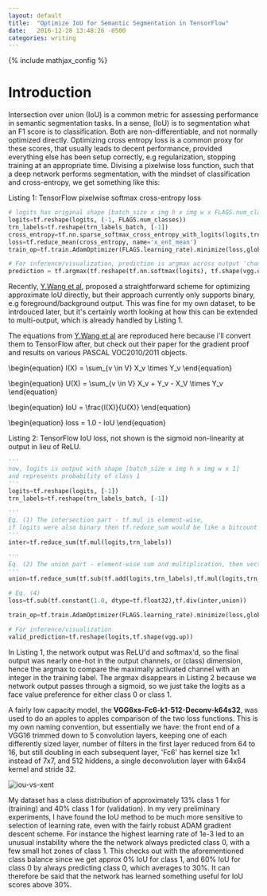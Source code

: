 ```yaml
---
layout: default
title:  "Optimize IoU for Semantic Segmentation in TensorFlow"
date:   2016-12-28 13:48:26 -0500
categories: writing
---
```


{% include mathjax_config %}

# Introduction

Intersection over union (IoU) is a common metric for assessing performance in semantic segmentation tasks. In a sense, (IoU) is to segmentation what an F1 score is to classification. Both are non-differentiable, and not normally optimized directly. Optimizing cross entropy loss is a common proxy for these scores, that usually leads to decent performance, provided everything else has been setup correctly, e.g regularization, stopping training at an appropriate time. Divising a pixelwise loss function, such that a deep network performs segmentation, with the mindset of classification and cross-entropy, we get something like this:

Listing 1: TensorFlow pixelwise softmax cross-entropy loss

```python
# logits has original shape [batch_size x img h x img w x FLAGS.num_classes]
logits=tf.reshape(logits, (-1, FLAGS.num_classes))
trn_labels=tf.reshape(trn_labels_batch, [-1])
cross_entropy=tf.nn.sparse_softmax_cross_entropy_with_logits(logits,trn_labels,name='x_ent')
loss=tf.reduce_mean(cross_entropy, name='x_ent_mean')
train_op=tf.train.AdamOptimizer(FLAGS.learning_rate).minimize(loss,global_step=global_step)

# For inference/visualization, prediction is argmax across output 'channels'
prediction = tf.argmax(tf.reshape(tf.nn.softmax(logits), tf.shape(vgg.up)), dimension=3)
```

Recently, [Y.Wang et al](http://www.cs.umanitoba.ca/~ywang/papers/isvc16.pdf "Optimizing Intersection-Over-Union in Deep
Neural Networks for Image Segmentation"), proposed a straightforward scheme for optimizing approximate IoU directly, but their approach currently only supports binary, e.g foreground/background output. This was fine for my own dataset, to be intrdouced later, but it's certainly worth looking at how this can be extended to multi-output, which is already handled by Listing 1.

The equations from [Y.Wang et al](http://www.cs.umanitoba.ca/~ywang/papers/isvc16.pdf "Optimizing Intersection-Over-Union in Deep
Neural Networks for Image Segmentation") are reproduced here because i'll convert them to TensorFlow after, but check out their paper for the gradient proof and results on various PASCAL VOC2010/2011 objects.

\begin{equation}
I(X) = \sum_{v \in V} X_v \times Y_v
\end{equation}

\begin{equation}
U(X) = \sum_{v \in V} X_v + Y_v - X_V \times Y_v
\end{equation}

\begin{equation}
IoU = \frac{I(X)}{U(X)}
\end{equation}

\begin{equation}
loss = 1.0 - IoU
\end{equation}


Listing 2: TensorFlow IoU loss, not shown is the sigmoid non-linearity at output in lieu of ReLU.

```python
'''
now, logits is output with shape [batch_size x img h x img w x 1] 
and represents probability of class 1
'''
logits=tf.reshape(logits, [-1])
trn_labels=tf.reshape(trn_labels_batch, [-1])

'''
Eq. (1) The intersection part - tf.mul is element-wise, 
if logits were also binary then tf.reduce_sum would be like a bitcount here.
'''
inter=tf.reduce_sum(tf.mul(logits,trn_labels))

'''
Eq. (2) The union part - element-wise sum and multiplication, then vector sum
'''
union=tf.reduce_sum(tf.sub(tf.add(logits,trn_labels),tf.mul(logits,trn_labels)))

# Eq. (4)
loss=tf.sub(tf.constant(1.0, dtype=tf.float32),tf.div(inter,union))

train_op=tf.train.AdamOptimizer(FLAGS.learning_rate).minimize(loss,global_step=global_step)

# For inference/visualization
valid_prediction=tf.reshape(logits,tf.shape(vgg.up))
```

In Listing 1, the network output was ReLU'd and softmax'd, so the final output was nearly one-hot in the output channels, or (class) dimension, hence the argmax to compare the maximally activated channel with an integer in the training label. The argmax disappears in Listing 2 because we network output passes through a sigmoid, so we just take the logits as a face value preference for either class 0 or class 1.

A fairly low capacity model, the __VGG6xs-Fc6-k1-512-Deconv-k64s32__, was used to do an apples to apples comparison of the two loss functions. This is my own naming convention, but essentially we have: the front end of a VGG16 trimmed down to 5 convolution layers, keeping one of each differently sized layer, number of filters in the first layer reduced from 64 to 16, but still doubling in each subsequent layer, 'Fc6' has kernel size 1x1 instead of 7x7, and 512 hiddens, a single deconvolution layer with 64x64 kernel and stride 32.

![iou-vs-xent]({{site.url}}/img/vgg6xs-fc6-k1-512-deconv-k64s32-iou-vs-xent.png)

My dataset has a class distribution of approximately 13% class 1 for (training) and 40% class 1 for (validation). In my very preliminary experiments, I have found the IoU method to be much more sensitive to selection of learning rate, even with the fairly robust ADAM gradient descent scheme. For instance the highest learning rate of 1e-3 led to an unusual instability where the the network always predicted class 0, with a few small hot zones of class 1. This checks out with the aforementioned class balance since we get approx 0% IoU for class 1, and 60% IoU for class 0 by always predicting class 0, which averages to 30%. It can therefore be said that the network has learned something useful for IoU scores above 30%.